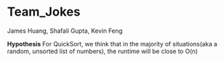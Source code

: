 # Team_Jokes
James Huang, Shafali Gupta, Kevin Feng


**Hypothesis**
For QuickSort, we think that in the majority of situations(aka a random, unsorted list of numbers), the runtime will be close to O(n)

